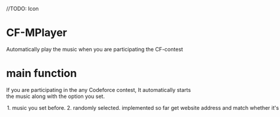 //TODO: Icon

# CF-MPlayer
Automatically play the music when you are participating the CF-contest

# main function
If you are participating in the any Codeforce contest, It automatically starts the music along with the option you set.

<Option>
1. music you set before.
2. randomly selected.

# implemented so far
- get website address and match whether it's codeforce. 
- if it is, then get pathname and match whether it's contest
- if it is, then get contest status by getting class name 'contest-status-phase'.

# TODO
- so many things
